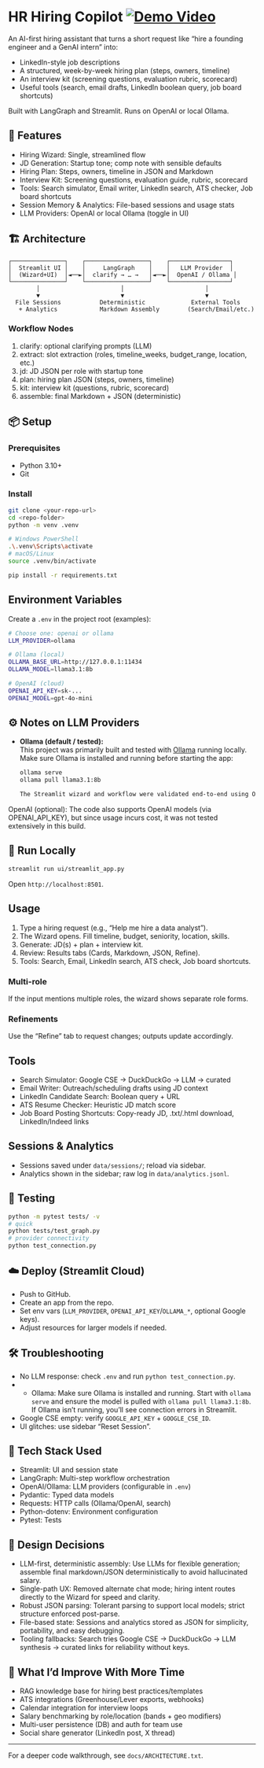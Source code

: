 

# HR Hiring Copilot [![Demo Video](https://img.shields.io/badge/Demo-Video-green?logo=google-drive&logoColor=white)](https://drive.google.com/file/d/1SuRrD0AJhNF_aBqM14lQZuACt7Lc_yon/view?usp=sharing)

An AI-first hiring assistant that turns a short request like “hire a founding engineer and a GenAI intern” into:
- LinkedIn-style job descriptions
- A structured, week-by-week hiring plan (steps, owners, timeline)
- An interview kit (screening questions, evaluation rubric, scorecard)
- Useful tools (search, email drafts, LinkedIn boolean query, job board shortcuts)

Built with LangGraph and Streamlit. Runs on OpenAI or local Ollama.

## 🚀 Features

- Hiring Wizard: Single, streamlined flow 
- JD Generation: Startup tone; comp note with sensible defaults
- Hiring Plan: Steps, owners, timeline in JSON and Markdown
- Interview Kit: Screening questions, evaluation guide, rubric, scorecard
- Tools: Search simulator, Email writer, LinkedIn search, ATS checker, Job board shortcuts
- Session Memory & Analytics: File-based sessions and usage stats
- LLM Providers: OpenAI or local Ollama (toggle in UI)

## 🏗️ Architecture

```
┌───────────────┐    ┌──────────────────┐    ┌─────────────────┐
│  Streamlit UI │    │     LangGraph    │    │   LLM Provider  │
│  (Wizard+UI)  │◄──►│  clarify → … →   │◄──►│  OpenAI / Ollama │
└───────────────┘    └──────────────────┘    └─────────────────┘
        │                       │                       │
        ▼                       ▼                       ▼
  File Sessions           Deterministic             External Tools
   + Analytics            Markdown Assembly        (Search/Email/etc.)
```

### Workflow Nodes

1) clarify: optional clarifying prompts (LLM)
2) extract: slot extraction (roles, timeline_weeks, budget_range, location, etc.)
3) jd: JD JSON per role with startup tone
4) plan: hiring plan JSON (steps, owners, timeline)
5) kit: interview kit (questions, rubric, scorecard)
6) assemble: final Markdown + JSON (deterministic)

## 📦 Setup

### Prerequisites
- Python 3.10+
- Git

### Install
```bash
git clone <your-repo-url>
cd <repo-folder>
python -m venv .venv

# Windows PowerShell
.\.venv\Scripts\activate
# macOS/Linux
source .venv/bin/activate

pip install -r requirements.txt
```

## Environment Variables
Create a `.env` in the project root (examples):
```bash
# Choose one: openai or ollama
LLM_PROVIDER=ollama

# Ollama (local)
OLLAMA_BASE_URL=http://127.0.0.1:11434
OLLAMA_MODEL=llama3.1:8b

# OpenAI (cloud)
OPENAI_API_KEY=sk-...
OPENAI_MODEL=gpt-4o-mini
```
## ⚙️ Notes on LLM Providers

- **Ollama (default / tested):**  
  This project was primarily built and tested with [Ollama](https://ollama.com/) running locally.  
  Make sure Ollama is installed and running before starting the app:  

  ```bash
  ollama serve
  ollama pull llama3.1:8b

  The Streamlit wizard and workflow were validated end-to-end using Ollama.

OpenAI (optional):
The code also supports OpenAI models (via OPENAI_API_KEY), but since usage incurs cost, it was not tested extensively in this build.


## 🎯 Run Locally
```bash
streamlit run ui/streamlit_app.py
```
Open `http://localhost:8501`.

## Usage
1) Type a hiring request (e.g., “Help me hire a data analyst”).  
2) The Wizard opens. Fill timeline, budget, seniority, location, skills.  
3) Generate: JD(s) + plan + interview kit.  
4) Review: Results tabs (Cards, Markdown, JSON, Refine).  
5) Tools: Search, Email, LinkedIn search, ATS check, Job board shortcuts.

### Multi-role
If the input mentions multiple roles, the wizard shows separate role forms.

### Refinements
Use the “Refine” tab to request changes; outputs update accordingly.

## Tools
- Search Simulator: Google CSE → DuckDuckGo → LLM → curated
- Email Writer: Outreach/scheduling drafts using JD context
- LinkedIn Candidate Search: Boolean query + URL
- ATS Resume Checker: Heuristic JD match score
- Job Board Posting Shortcuts: Copy-ready JD, .txt/.html download, LinkedIn/Indeed links

## Sessions & Analytics
- Sessions saved under `data/sessions/`; reload via sidebar.  
- Analytics shown in the sidebar; raw log in `data/analytics.jsonl`.

## 🧪 Testing
```bash
python -m pytest tests/ -v
# quick
python tests/test_graph.py
# provider connectivity
python test_connection.py
```

## ☁️ Deploy (Streamlit Cloud)
- Push to GitHub.  
- Create an app from the repo.  
- Set env vars (`LLM_PROVIDER`, `OPENAI_API_KEY`/`OLLAMA_*`, optional Google keys).  
- Adjust resources for larger models if needed.

## 🛠 Troubleshooting
- No LLM response: check `.env` and run `python test_connection.py`.
- - Ollama: Make sure Ollama is installed and running. Start with `ollama serve` and ensure the model is pulled with `ollama pull llama3.1:8b`. If Ollama isn’t running, you’ll see connection errors in Streamlit.
- Google CSE empty: verify `GOOGLE_API_KEY` + `GOOGLE_CSE_ID`.
- UI glitches: use sidebar “Reset Session”.


## 🧰 Tech Stack Used
- Streamlit: UI and session state
- LangGraph: Multi-step workflow orchestration
- OpenAI/Ollama: LLM providers (configurable in `.env`)
- Pydantic: Typed data models
- Requests: HTTP calls (Ollama/OpenAI, search)
- Python-dotenv: Environment configuration
- Pytest: Tests

## 🧭 Design Decisions
- LLM-first, deterministic assembly: Use LLMs for flexible generation; assemble final markdown/JSON deterministically to avoid hallucinated salary.
- Single-path UX: Removed alternate chat mode; hiring intent routes directly to the Wizard for speed and clarity.
- Robust JSON parsing: Tolerant parsing to support local models; strict structure enforced post-parse.
- File-based state: Sessions and analytics stored as JSON for simplicity, portability, and easy debugging.
- Tooling fallbacks: Search tries Google CSE → DuckDuckGo → LLM synthesis → curated links for reliability without keys.

## 🔄 What I’d Improve With More Time
- RAG knowledge base for hiring best practices/templates
- ATS integrations (Greenhouse/Lever exports, webhooks)
- Calendar integration for interview loops
- Salary benchmarking by role/location (bands + geo modifiers)
- Multi-user persistence (DB) and auth for team use
- Social share generator (LinkedIn post, X thread)

---
For a deeper code walkthrough, see `docs/ARCHITECTURE.txt`.
